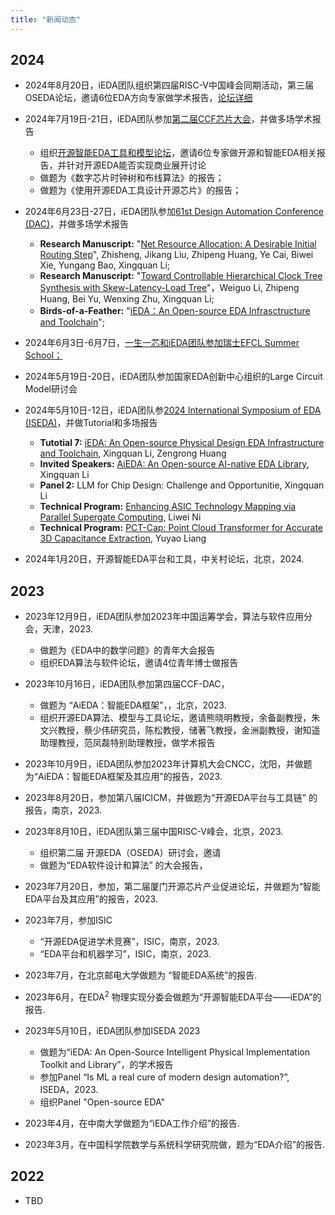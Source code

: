 ```yaml
---
title: "新闻动态"
---
```


## **2024**
- 2024年8月20日，iEDA团队组织第四届RISC-V中国峰会同期活动，第三届OSEDA论坛，邀请6位EDA方向专家做学术报告，[论坛详细](https://mp.weixin.qq.com/s/FuQtnMm9NAtpM4feUS-GbA)
  
- 2024年7月19日-21日，iEDA团队参加[第二届CCF芯片大会](https://conf.ccf.org.cn/web/api/m1216328594754768896171003693528.action)，并做多场学术报告
  - 组织[开源智能EDA工具和模型论坛](https://mp.weixin.qq.com/s/UWoiu0Gafmu6da6hIVURiA)，邀请6位专家做开源和智能EDA相关报告，并针对开源EDA能否实现商业展开讨论
  - 做题为《数字芯片时钟树和布线算法》的报告；
  - 做题为《使用开源EDA工具设计开源芯片》的报告；
  
- 2024年6月23日-27日，iEDA团队参加[61st Design Automation Conference (DAC)](https://61dac.conference-program.com/)，并做多场学术报告
  - **Research Manuscript:** "[Net Resource Allocation: A Desirable Initial Routing Step](https://61dac.conference-program.com/presentation/?id=RESEARCH1344&sess=sess144)", Zhisheng, Jikang Liu, Zhipeng Huang, Ye Cai, Biwei Xie, Yungang Bao, Xingquan Li;
  - **Research Manuscript:** "[Toward Controllable Hierarchical Clock Tree Synthesis with Skew-Latency-Load Tree](https://61dac.conference-program.com/presentation/?id=RESEARCH1369&sess=sess144)"，Weiguo Li, Zhipeng Huang, Bei Yu, Wenxing Zhu, Xingquan Li;
  - **Birds-of-a-Feather:** "[iEDA：An Open-source EDA Infrasctructure and Toolchain](https://open-source-eda-birds-of-a-feather.github.io/)";
  
- 2024年6月3日-6月7日，[一生一芯和iEDA团队参加瑞士EFCL Summer School；](https://mp.weixin.qq.com/s/TKq_5ES2aVAn8Lmid4y4dw)
  
- 2024年5月19日-20日，iEDA团队参加国家EDA创新中心组织的Large Circuit Model研讨会
- 2024年5月10日-12日，iEDA团队参[2024 International Symposium of EDA (ISEDA)](https://www.eda2.com/iseda/index.html)，并做Tutorial和多场报告
  - **Tutotial 7:** [iEDA: An Open-source Physical Design EDA Infrastructure and Toolchain](https://www.eda2.com/iseda/tutorials.html), Xingquan Li, Zengrong Huang
  - **Invited Speakers:** [AiEDA: An Open-source AI-native EDA Library](https://www.eda2.com/iseda/invited.html), Xingquan Li
  - **Panel 2:** LLM for Chip Design: Challenge and Opportunitie, Xingquan Li
  - **Technical Program:** [Enhancing ASIC Technology Mapping via Parallel Supergate Computing](https://www.eda2.com/iseda/session14.html), Liwei Ni
  - **Technical Program:** [PCT-Cap: Point Cloud Transformer for Accurate 3D Capacitance Extraction](https://www.eda2.com/iseda/session10.html), Yuyao Liang
- 2024年1月20日，开源智能EDA平台和工具，中关村论坛，北京，2024.
  
## **2023**
- 2023年12月9日，iEDA团队参加2023年中国运筹学会，算法与软件应用分会，天津，2023.
  - 做题为《EDA中的数学问题》的青年大会报告
  - 组织EDA算法与软件论坛，邀请4位青年博士做报告
- 2023年10月16日，iEDA团队参加第四届CCF-DAC，
  - 做题为 “AiEDA：智能EDA框架”，，北京，2023.
  - 组织开源EDA算法、模型与工具论坛，邀请熊晓明教授，余备副教授，朱文兴教授，蔡少伟研究员，陈松教授，储著飞教授，金洲副教授，谢知遥助理教授，范凤磊特别助理教授，做学术报告
- 2023年10月9日，iEDA团队参加2023年计算机大会CNCC，沈阳，并做题为“AiEDA：智能EDA框架及其应用”的报告，2023.
- 2023年8月20日，参加第八届ICICM，并做题为“开源EDA平台与工具链” 的报告，南京，2023.
- 2023年8月10日，iEDA团队第三届中国RISC-V峰会，北京，2023.
  - 组织第二届 开源EDA（OSEDA）研讨会，邀请
  - 做题为“EDA软件设计和算法” 的大会报告，
- 2023年7月20日，参加，第二届厦门开源芯片产业促进论坛，并做题为“智能EDA平台及其应用”的报告，2023.
- 2023年7月，参加ISIC
  - “开源EDA促进学术竞赛”，ISIC，南京，2023.
  - “EDA平台和机器学习”，ISIC，南京，2023.
- 2023年7月，在北京邮电大学做题为 “智能EDA系统”的报告.
- 2023年6月，在EDA$^2$ 物理实现分委会做题为“开源智能EDA平台——iEDA”的报告.
- 2023年5月10日，iEDA团队参加ISEDA 2023
  - 做题为“iEDA: An Open-Source Intelligent Physical Implementation Toolkit and Library”，的学术报告
  - 参加Panel “Is ML a real cure of modern design automation?”, ISEDA，2023.
  - 组织Panel "Open-source EDA"

- 2023年4月，在中南大学做题为“iEDA工作介绍”的报告.

- 2023年3月，在中国科学院数学与系统科学研究院做，题为“EDA介绍”的报告.

 
## **2022**

- TBD